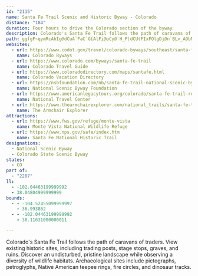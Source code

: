 ```yaml
---
id: "2115"
name: Santa Fe Trail Scenic and Historic Byway - Colorado
distance: "184"
duration: Four hours to drive the Colorado section of the byway
description: Colorado's Santa Fe Trail follows the path of caravans of traders. View existing historic sites, including trading posts, stage stops, graves, and ruins. Discover an undisturbed, pristine landscape while observing a diversity of wildlife habitats. Archaeological sites include pictographs, petroglyphs, Native American teepee rings, fire circles, and dinosaur tracks.
path: ggfgF~qymRcAhIg@dCuA`FaC`G{AlFi@pCy@`H_P|dCUtFIxFOlgDj@n`BLv_AObMSlu@KfDy@|L{H~hA{HrjAKlEJhbE[~c@?fjADjFfEbu@bFht@jKdbBbAtEx@xBdAdBlDdEhA|Bh@hBn@fEDhCAbCsH|~@kBxQeArFiB`GeZfz@y@`D_@xB_CtPyOnmAwFxl@OnDU|c@i@|GmE|ZUvCIlFTxaAbAv`BHzo@ClBUxDs@lEm@tBqBvEeqAd|BiBrDyA~EcBzKcg@tzDq[pbCo@tFm@rLQtI{D~kAUlHI`K}@`zFFnr@O|vASz_Ai@na@OpoAB|FbGvkDz@rk@l@dXR~CxAzLl@lChFfQd@tBd@pCVzBFrCNda@Gle@HtYt@da@{o@tBwAMeYkGqDa@yb@`@{OAeXLeARqAp@_BzAa@x@_AvCShCNbDfFvi@fHxy@tC~Y\xE^zLE`ZRdOjRxgGBdCCfCe@|FgAnFo@lBu@lBsP`\_BvDoBlHm@|CsEf_@wE~\YfIRjFRtB^pBvFjUn@xET`DBrFC|y@TbTHb@Ej]DxVOvQm@~`@Glq@NriACby@Xbx@Xb_Fn@rqBiB`wBHjlBHz\NhlC@`dBLjc@zA|b@r@p`B?jb@Uh}Cd@bgGBbiFt@psBHvFj@|NlAnPvBfRnf@z{CbB|ItArH`XlnAALJdA|BfMnSt`AbQhw@r^f_Bl@tDXxBTzDH~F?|r@_@jkBTlb@N~Cx@fH`ClMhEdS~A~BrAdA~Bx@zCRnAApMsB`Fe@jJN^OzKThRExWNrT?h@L^ZHTDb@?hCO|qABfHPtCV|AdAxCr@rAz@lAlBzAlFvChA~@rA`BdAvBb@rAZ~AVnCAzEuFb`@S~BAfDzC|`BrBd}@tEhfCnH|sDp@`L^xD`QrpAzjAvjGvG|\vL`k@vEjVlWrnAbb@`pBnBxH~CzJjGpMZhArBrDxNxYlCrEnApAdIzFtf@x[hDlCzA~A~B`DrAbCfH|N`^hu@fUde@hCtGrAzEhIp\zGvYli@fwBbPtn@jAfHRjBT~EbBr|@IfCc@~CyHj`@[nBMbB?tAZxJGda@Pb~Ab@~BZz@vAlBXe@XObDe@pMCBnRIvSXP~FdDnKtGjAv@`CzBnc@xk@rHvIxtBjsB~RjR|GdHdJzKxU~\`oA~iBpVv]`bBjbCpLnQtjDz|Fl~EptHdsA`sBhu@xeAn|@rtAfNxSpBpCdF`GlgAfiA`Zd[vJxJhqBxtBrwAhyAtNnOlCfDxkBfqCpNvSzGjJ~A`B`SbQ`aAty@nFzFhDdEpBzCrBzDrDfIdArCvAtEh]~wAfaAxdD|CfJrFtN~gBbeE~S~f@|@dC~@bDr@jDt@fGRxD~Aj|@RtDx@`JhBrLxA`IhAfFx@jChAxCrCbFtCrEpBjCbBfBjCxB|F~Czu@|[nVvK|kAxk@vFzCbC~@vHxBjI`B`oFdcA`FhAxBx@tB`ApDdCrYpYxBlBjFrDzeB`dA|FvDzFtEbElEnGxHdJbM|DxH|CtHd\xeAzThu@rv@|fCfDvJ|AvDnDbHvDpFxPnTxqBthCfFdHpE`I|h@zjA|DxHrEtGz]j`@pZv[p[v[zjBfmBte@xe@|GhHpwA`yAvDtDlB|AjLfH|j@hSv}KfxDvyBnu@dCnAlCjB~BlBd|C`}CdGxEdElC`FdC`EtAzHpB~Cf@nzA`PzHfA`IrBhFpBfE|BbEjCxFzE`GxGpD`FhDdGzGtMvLxTxo@doAzo@fnA~G`NhdCxwEzxAtoCpMtUpjCrpE`AlChTp{@~J~m@bDpN^rCNxBDlEn@hNvCt\dEpWpAbGrBpHnDhJjC~E~B`EbDrElBxB`E`ElHrF`JzE|IxDrG~BvBdA|AlAdUvT|BjC|FfIrFbHnGrH~@~@|CtBzTxLrFfD`OtKjMzJhRxMzLfJnQdVfJvMlEbIdA|C`E`ObPfo@rClHbH~RxEdMvGtBrCdBdJlGlDjB~N|LrD~Bx@RrErBvBp@lEn@tCNdZF~b@EbHF`Gb@~d@`HhBJtH?r[sDtE_@rBE|EEry@~BfK~@`Ft@fJdChXxJvBh@pE\xBKnCYfBe@hAe@rJ{FpToN|D{BhAi@|Bi@~AWhAKrDJ`CX`Bd@rBx@dC`BdH`HbAr@hCtAlCh@|CBxBYxA]hAe@dC{AjFkExCmBfDuAtBq@fEm@dIYnFc@nQsDx@MpCkAdCe@v@ExBE~CFfDXhC`@vDv@dJfBh@HdCj@lA`@vAd@tAn@xAx@pAz@rAdAh@h@dAfAjDdEnBvBnAbAVN\Nr@Vx@PVFfAD`A@`AETCt@Mh@Ix@SdDe@`AKdD?pJR~ELbDAR@rEUtCe@jAWzAe@lCcAlB_Av@g@dAq@jC{BpAsA|DiF~CoEbJgMnJuMpGwIvAeBfEmEfDiDrEmFxFsHxH_Kz@mA\e@dEoFvC{D~@gAd@e@VSn@a@b@YfA]v@QjCWbC]xAa@p@Yj@UbBuApByBzA_BbAw@r@]jA_@fASbCUlBMfAMh@Mz@[nAo@p@e@v@{@h@w@n@kAh@qA\gAZgBhBqLz@aFd@aCn@eD`BsHjC{LXeARo@Xy@|@iBfAcBx@}@|AsAdAo@hAi@`A]bAWNEjh@sMjBUfACbA@jAFxCf@tJpB~EdAfBZ|J|BpFnAjB\nANx@?`ACbAOrA_@j@Ud@YdGsElBeA~@YfAUpAMpAKD@
websites:
  - url: https://www.codot.gov/travel/colorado-byways/southeast/santa-fe-trail
    name: Colorado Byways
  - url: https://www.colorado.com/byways/santa-fe-trail
    name: Colorado Travel Guide
  - url: https://www.coloradodirectory.com/maps/santafe.html
    name: Colorado Vacation Directory
  - url: https://nsbfoundation.com/nb/santa-fe-trail-national-scenic-byway/
    name: National Scenic Byway Foundation
  - url: https://www.americanlegacytours.org/colorado/santa-fe-trail-road-trip/
    name: National Travel Center
  - url: https://www.thearmchairexplorer.com/national_trails/santa-fe-trail.php
    name: The Armchair Explorer
attractions:
  - url: https://www.fws.gov/refuge/monte-vista
    name: Monte Vista National Wildlife Refuge
  - url: https://www.nps.gov/safe/index.htm
    name: Santa Fe National Historic Trail
designations:
  - National Scenic Byway
  - Colorado State Scenic Byway
states:
  - CO
part of:
  - "2287"
ll:
  - -102.04463199999992
  - 38.04804999999999
bounds:
  - - -104.52455099999997
    - 36.993862
  - - -102.04463199999992
    - 38.11631000000011

---
```


Colorado's Santa Fe Trail follows the path of caravans of traders. View existing historic sites, including trading posts, stage stops, graves, and ruins. Discover an undisturbed, pristine landscape while observing a diversity of wildlife habitats. Archaeological sites include pictographs, petroglyphs, Native American teepee rings, fire circles, and dinosaur tracks.

